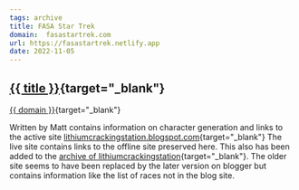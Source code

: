```yaml
---
tags: archive
title: FASA Star Trek
domain:  fasastartrek.com
url: https://fasastartrek.netlify.app
date: 2022-11-05
---
```

## [{{ title }}]({{url}}){target="_blank"}
[{{ domain }}]({{url}}){target="_blank"}

Written by Matt contains information on character generation and links to the active site [lithiumcrackingstation.blogspot.com](https://lithiumcrackingstation.blogspot.com/){target="_blank"} The live site contains links to the offline site preserved here. This also has been added to the [archive of lithiumcrackingstation]({{url}}/lithiumcrackingstation){target="_blank"}. The older site seems to have been replaced by the later version on blogger but contains information like the list of races not in the blog site. 

